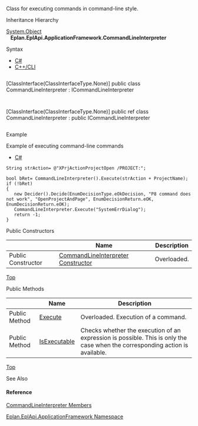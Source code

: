 Class for executing commands in command-line style.

Inheritance Hierarchy

[System.Object](#)  
   **Eplan.EplApi.ApplicationFramework.CommandLineInterpreter**

Syntax

* [C#](#i-syntax-CS)
* [C++/CLI](#i-syntax-CPP2005)

```
```
[ClassInterface(ClassInterfaceType.None)]
public class CommandLineInterpreter : ICommandLineInterpreter
```
```

```
```
[ClassInterface(ClassInterfaceType.None)]
public ref class CommandLineInterpreter : public ICommandLineInterpreter
```
```

Example

Example of executing command-line commands

* [C#](#i-tab-content-302e0190-01ab-499a-bd5b-819258a74668)

```
String strAction= @"XPrjActionProjectOpen /PROJECT:";

bool bRet= CommandLineInterpreter().Execute(strAction + ProjectName);
if (!bRet)
{
   new Decider().Decide(EnumDecisionType.eOkDecision, "P8 command does not work", "OpenProjectAndPage", EnumDecisionReturn.eOK, EnumDecisionReturn.eOK);
   CommandLineInterpreter.Execute("SystemErrDialog");
   return -1;
}
```

Public Constructors

|  | Name | Description |
| --- | --- | --- |
| Public Constructor | [CommandLineInterpreter Constructor](Eplan.EplApi.AFu~Eplan.EplApi.ApplicationFramework.CommandLineInterpreter~_ctor.html) | Overloaded. |

[Top](#top)




Public Methods

|  | Name | Description |
| --- | --- | --- |
| Public Method | [Execute](Eplan.EplApi.AFu~Eplan.EplApi.ApplicationFramework.CommandLineInterpreter~Execute.html) | Overloaded. Execution of a command. |
| Public Method | [IsExecutable](Eplan.EplApi.AFu~Eplan.EplApi.ApplicationFramework.CommandLineInterpreter~IsExecutable.html) | Checks whether the execution of an expression is possible. This is only the case when the corresponding action is available. |

[Top](#top)




See Also

#### Reference

[CommandLineInterpreter Members](Eplan.EplApi.AFu~Eplan.EplApi.ApplicationFramework.CommandLineInterpreter_members.html)
  
[Eplan.EplApi.ApplicationFramework Namespace](Eplan.EplApi.AFu~Eplan.EplApi.ApplicationFramework_namespace.html)